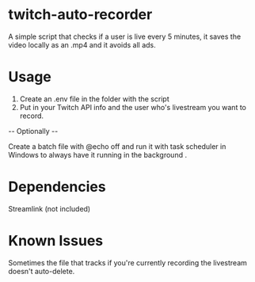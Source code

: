 # twitch-auto-recorder

A simple script that checks if a user is live every 5 minutes, it saves the video locally as an .mp4 and it avoids all ads. 

# Usage

1. Create an .env file in the folder with the script
2. Put in your Twitch API info and the user who's livestream you want to record.

-- Optionally --

Create a batch file with @echo off and run it with task scheduler in Windows to always have it running in the background .

# Dependencies 

Streamlink (not included)

# Known Issues

Sometimes the file that tracks if you're currently recording the livestream doesn't auto-delete.
